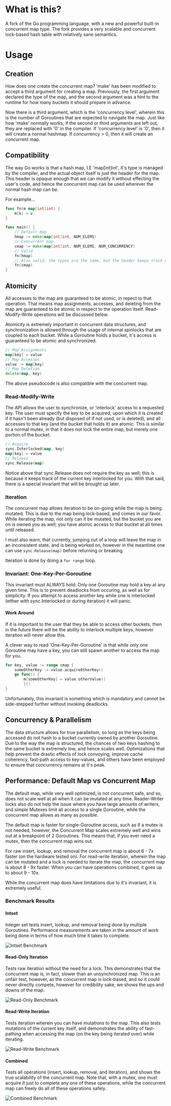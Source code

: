 # What is this?

A fork of the Go programming language, with a new and powerful built-in concurrent map type. The fork provides a very scalable and concurrent lock-based hash table with relatively sane semantics. 

# Usage

## Creation

How does one create the concurrent map? 'make' has been modified to accept a third argument
for creating a map. Previously, the first argument declared the type of the map, and the
second argument was a hint to the runtime for how many buckets it should prepare in advance.

Now there is a third argument, which is the 'concurrency level', wherein this is the number of
Goroutines that are expected to navigate the map. Just like how 'make' normally works, if the
second or third arguments are left out, they are replaced with '0' in the compiler. If 'concurrency level'
is '0', then it will create a normal hashmap. If concurrency > 0, then it will create an concurrent map.

## Compatibility

The way Go works is that a hash map, I.E 'map[int]int', it's type is managed by the compiler, and
the actual object itself is just the header for the map. This header is opaque enough that we can modify
it without effecting the user's code, and hence the concurrent map can be used wherever the normal hash map can be.

For example...

```go
func fn(m map[int]int) {
	m[k] = v
}

func main() {
	// Default map
	hmap := make(map[int]int, NUM_ELEMS)
	// Concurrent map
	cmap := make(map[int]int, NUM_ELEMS, NUM_CONCURRENCY)
	// Valid
	fn(hmap)
	// Also valid; the types are the same, but the header keeps track of if it is concurrent or not.
	fn(cmap)
}
```

## Atomicity

All accesses to the map are guaranteed to be atomic, in repect to that operation. 
That means map assignments, accesses, and deleting from the map are guaranteed to be atomic in respect to the operation itself. 
Read-Modify-Write operations will be discussed below.

Atomicity is extremely important in concurrent data structures, and synchronization is allowed through
the usage of internal spinlocks that are coupled to each bucket. While a Goroutine holds a bucket,
it's access is guaranteed to be atomic and synchronized.

```go 
// Map Assignments
map[key] = value
// Map Accesses
value := map[key]
// Map Deletion
delete(map, key)
```

The above pseudocode is also compatible with the concurrent map.

### Read-Modify-Write

The API allows the user to synchronize, or 'interlock' access to a requested key. The user must
specify the key to be acquired, upon which it is created if it hasn't been already (but disposed of
if not used, or is deleted), and all accesses to that key (and the bucket that holds it) are
atomic. This is similar to a normal mutex, in that it does not lock the entire map, but merely one
portion of the bucket.

```go
// Acquire
sync.Interlocked(map, key)
map[key] = value
// Release
sync.Release(map)
```

Notice above that sync.Release does not require the key as well; this is because it keeps track of the
current key interlocked for you. With that said, there is a special invariant that will be brought up later.

### Iteration

The concurrent map allows iteration to be on-going while the map is being mutated. This is due to
the map being lock-based, and comes in our favor. While iterating the map, not only can it be mutated,
but the bucket you are on is owned you as well; you have atomic access to that bucket at all times until
released.

I must also warn, that currently, jumping out of a loop will leave the map in an inconsistent state, and
is being worked on, however in the meantime one can use `sync.Release(map)` before returning or breaking.

Iteration is done by doing a `for range` loop.

### Invariant: One-Key-Per-Goroutine

This invariant must ALWAYS hold: Only one Goroutine may hold a key at any given time. This is
to prevent deadlocks from occuring, as well as for simplicity. If you attempt to access another key
while one is interlocked (either with sync.Interlocked or during iteration) it will panic.

#### Work Around

If it is important to the user that they be able to access other buckets, then in the future there will
be the ability to interlock multiple keys, however iteration will never allow this.

A clever way to read 'One-Key-Per-Goroutine' is that while only one Goroutine may have a key,
you can still spawn another to access the map for you.

```go
for key, value := range cmap {
	someOtherKey := value.acquireOtherKey()
	go func() { 
		m[someOtherKey] = value.otherValue()
		}()
}
```

Unfortunately, this invariant is something which is mandatory and cannot be side-stepped further without invoking
deadlocks.


## Concurrency & Parallelism

The data structure allows for true parallelism, so long as the keys being accessed do not hash to
a bucket currently owned by another Goroutine. Due to the way the map is structured, the chances of
two keys hashing to the same bucket is extremely low, and hence scales well. Optimizations that help
prevent the drastic effects of lock convoying, improve cache coherency, fast-path access to key-values, 
and others have been employed to ensure that concurrency remains at it's peak.

## Performance: Default Map vs Concurrent Map

The default map, while very well optimized, is not concurrent safe, and so, does not scale well
at all when it can be mutated at any time. Reader-Writer locks also do not help the issue where you
have large amounts of writers, and simple Mutexes limit all access to a single Goroutine, while the
concurrent map allows as many as possible.

The default map is faster for single-Goroutine access, such as if a mutex is not needed, however, the Concurrent Map
scales extremely well and wins out at a breakpoint of 2 Goroutines. This means that, if you ever need a mutex, then
the concurrent map wins out.

For raw insert, lookup, and removal the concurrent map is about 6 - 7x faster (on the hardware tested on).
For read-write iteration, wherein the map can be mutated and a lock is needed to iterate the map, the
concurrent map is about 8 - 9x faster. When you can have operations combined, it goes up to about 9 - 10x.

While the concurrent map does have limitations due to it's invariant, it is extremely useful.

### Benchmark Results

#### Intset

Integer set tests insert, lookup, and removal being done by multiple Goroutines. Performance measurements are 
taken in the amount of work being done in terms of how much time it takes to complete.

![Intset Benchmark](screenshots/intset.png)

#### Read-Only Iteration

Tests raw iteration without the need for a lock. This demonstrates that the concurrent map is, in fact, slower
than an unsynchronized map. This is an unfair test, however, as the concurrent map is lock-based, and so
it could never directly compete, however for credibility sake, we shows the ups and downs of the map.

![Read-Only Benchmark](screenshots/iteratorRO.png)

#### Read-Write Iteration

Tests iteration wherein you can have mutations to the map. This also tests mutations of the current key itself, and demonstrates
the ability of fast-pathing when accessing the map (on the key being iterated over) while iterating.

![Read-Write Benchmark](screenshots/iteratorRW.png)


#### Combined

Tests all operations (insert, lookup, removal, and iteration), and shows the true scalability of the concurrent map.
Note that, with a mutex, one must acquire it just to complete any one of these operations, while the concurrent map
can freely do all of these operations safely.

![Combined Benchmark](screenshots/combined.png)